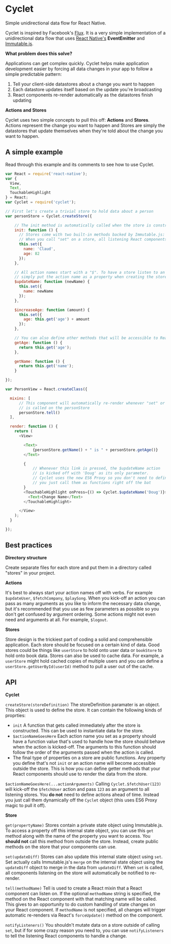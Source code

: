 # Cyclet
Simple unidirectional data flow for React Native.

Cyclet is inspired by Facebook's [Flux](https://facebook.github.io/flux/). It is a very simple implementation of a unidirectional data flow that uses [React Native's](https://facebook.github.io/react-native/) **EventEmitter** and [Immutable.js](https://facebook.github.io/immutable-js/).

**What problem does this solve?**

Applications can get complex quickly. Cyclet helps make application development easier by forcing all data changes in your app to follow a simple predictable pattern:

1. Tell your client-side datastores about a change you want to happen
2. Each datastore updates itself based on the update you're broadcasting
3. React components re-render automatically as the datastores finish updating

**Actions and Stores**

Cyclet uses two simple concepts to pull this off: **Actions** and **Stores**. Actions represent the change you want to happen and Stores are simply the datastores that update themselves when they're told about the change you want to happen.

## A simple example

Read through this example and its comments to see how to use Cyclet.

``` javascript
var React = require('react-native');
var {
  View,
  Text,
  TouchableHighlight
} = React;
var Cyclet = require('cyclet');

// First let's create a trivial store to hold data about a person
var personStore = Cyclet.createStore({

    // The init method is automatically called when the store is constructed
    init: function () {
      // Stores come with two built-in methods backed by Immutable.js: "set" and "get"
      // When you call "set" on a store, all listening React components will be re-rendered
      this.set({
        name: 'Claud',
        age: 82
      });
    },

    // All action names start with a "$". To have a store listen to an action,
    // simply put the action name as a property when creating the store.
    $updateName: function (newName) {
      this.set({
        name: newName
      });
    },

    $increaseAge: function (amount) {
      this.set({
        age: this.get('age') + amount
      });
    },

    // You can also define other methods that will be accessible to React components outside your store
    getAge: function () {
      return this.get('age');
    },

    getName: function () {
      return this.get('name');
    }

});

var PersonView = React.createClass({

  mixins: [      
      // This component will automatically re-render whenever "set" or "notifyListeners"
      // is called on the personStore
      personStore.tell()
  ],

  render: function () {
    return (
      <View>

        <Text>
            {personStore.getName() + " is " + personStore.getAge()}
        </Text>

        {
            // Whenever this link is pressed, the $updateName action
            // is kicked off with 'Doug' as its only parameter.
            // Cyclet uses the new ES6 Proxy so you don't need to define actions ahead of time,
            // you just call them as functions right off the bat
        }
        <TouchableHighlight onPress={() => Cyclet.$updateName('Doug')}>
          <Text>Change Name</Text>
        </TouchableHighlight>

      </View>
    );
  }

});
```

## Best practices

**Directory structure**

Create separate files for each store and put them in a directory called "stores" in your project.

**Actions**

It's best to always start your action names off with verbs. For example `$updateUser`, `$fetchCompany`, `$playSong`. When you kick-off an action you can pass as many arguments as you like to inform the necessary data change, but it's recommended that you use as few parameters as possible so you don't get confused by argument ordering. Some actions might not even need and arguments at all. For example, `$logout`.

**Stores**

Store design is the trickiest part of coding a solid and comprehensible application. Each store should be focused on a certain kind of data. Good stores could be things like `userStore` to hold onto user data or `bookStore` to hold onto book data. Stores can also be used to cache data. For example, a `userStore` might hold cached copies of multiple users and you can define a `userStore.getUserById(userId)` method to pull a user out of the cache.

## API

**Cyclet**

`createStore(storeDefinition)`
The storeDefinition paramater is an object. This object is used to define the store. It can contain the following kinds of proprties:

- `init` A function that gets called immediately after the store is constructed. This can be used to instantiate data for the store.
- `$actionNameGoesHere` Each action name you set as a property should have a function value that's used to handle how the store should behave when the action is kicked-off. The arguments to this function should follow the order of the arguments passed when the action is called.
- The final type of properties on a store are public functions. Any property you define that's not `init` or an action name will become accessible outside the store. This is how you can define getter methods that your React components should use to render the data from the store.

`$actionNameGoesHere(...actionArguments)`
Calling `Cyclet.$fetchUser(123)` will kick-off the `$fetchUser` action and pass `123` as an argument to all listening stores. You **do not** need to define actions ahead of time. Instead you just call them dynamically off the `Cyclet` object (this uses ES6 Proxy magic to pull it off).

**Store**

`get(propertyName)`
Stores contain a private state object using Immutable.js. To access a property off this internal state object, you can use this `get` method along with the name of the property you want to access. You **should not** call this method from outside the store. Instead, create public methods on the store that your components can use.

`set(updateDiff)`
Stores can also update this internal state object using `set`. Set actually calls Immutable.js's `merge` on the internal state object using the `updateDiff` object to merge in the data from `updateDiff`. When `set` is called, all components listening on the store will automatically be notified to re-render.

`tell(methodName)`
Tell is used to create a React mixin that a React component can listen on. If the optional `methodName` string is specified, the method on the React component with that matching name will be called. This gives to an opportunity to do custom handling of state changes on your React component. If `methodName` is not specified, all changes will trigger automatic re-renders via React's `forceUpdate()` method on the component.

`notifyListeners()`
You shouldn't mutate data on a store outside of calling `set`, but if for some crazy reason you need to, you can use `notifyListeners` to tell the listening React components to handle a change.
